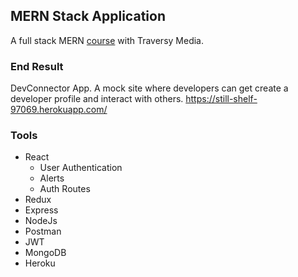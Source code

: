 ## MERN Stack Application

A full stack MERN [course](https://www.udemy.com/course/mern-stack-front-to-back/) with Traversy Media.

### End Result

DevConnector App. A mock site where developers can get create a developer profile and interact with others.
https://still-shelf-97069.herokuapp.com/

### Tools

- React
  - User Authentication
  - Alerts
  - Auth Routes
- Redux
- Express
- NodeJs
- Postman
- JWT
- MongoDB
- Heroku
